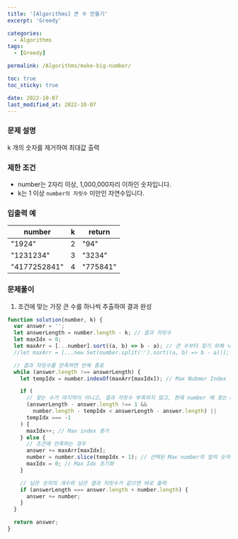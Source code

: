 ```yaml
---
title: '[Algorithms] 큰 수 만들기'
excerpt: 'Greedy'

categories:
  - Algorithms
tags:
  - [Greedy]

permalink: /Algorithms/make-big-number/

toc: true
toc_sticky: true

date: 2022-10-07
last_modified_at: 2022-10-07
---
```


### 문제 설명

k 개의 숫자를 제거하여 최대값 출력

### 제한 조건

- number는 2자리 이상, 1,000,000자리 이하인 숫자입니다.
- k는 1 이상 `number의 자릿수` 미만인 자연수입니다.

### 입출력 예

| number       | k   | return   |
| ------------ | --- | -------- |
| "1924"       | 2   | "94"     |
| "1231234"    | 3   | "3234"   |
| "4177252841" | 4   | "775841" |

### 문제풀이

1. 조건에 맞는 가장 큰 수를 하나씩 추출하여 결과 완성

```jsx
function solution(number, k) {
  var answer = '';
  let answerLength = number.length - k; // 결과 자릿수
  let maxIdx = 0;
  let maxArr = [...number].sort((a, b) => b - a); // 큰 수부터 찾기 위해 내림차순 정렬
  //let maxArr = [...new Set(number.split('').sort((a, b) => b - a))];

  // 결과 자릿수를 만족하면 반복 종료
  while (answer.length !== answerLength) {
    let tempIdx = number.indexOf(maxArr[maxIdx]); // Max Nubmer Index

    if (
      // 찾는 수가 마지막이 아니고, 결과 자릿수 부족하지 않고, 현재 number 에 찾는 Max Number 가 없는 경우
      (answerLength - answer.length !== 1 &&
        number.length - tempIdx < answerLength - answer.length) ||
      tempIdx === -1
    ) {
      maxIdx++; // Max index 증가
    } else {
      // 조건에 만족하는 경우
      answer += maxArr[maxIdx];
      number = number.slice(tempIdx + 1); // 선택된 Max number의 앞의 숫자는 필요없기 때문에 날림
      maxIdx = 0; // Max Idx 초기화
    }

    // 남은 숫자의 개수와 남은 결과 자릿수가 같으면 바로 출력
    if (answerLength === answer.length + number.length) {
      answer += number;
    }
  }

  return answer;
}
```
